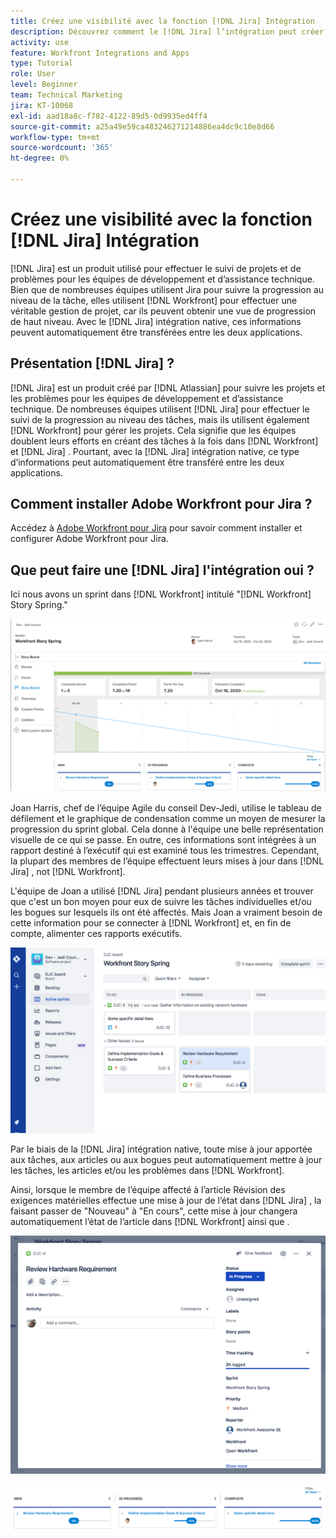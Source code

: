 ```yaml
---
title: Créez une visibilité avec la fonction [!DNL Jira] Intégration
description: Découvrez comment le [!DNL Jira] l’intégration peut créer de la visibilité sur ce que fait votre équipe.
activity: use
feature: Workfront Integrations and Apps
type: Tutorial
role: User
level: Beginner
team: Technical Marketing
jira: KT-10068
exl-id: aad18a8c-f782-4122-89d5-0d9935ed4ff4
source-git-commit: a25a49e59ca483246271214886ea4dc9c10e8d66
workflow-type: tm+mt
source-wordcount: '365'
ht-degree: 0%

---
```


# Créez une visibilité avec la fonction [!DNL Jira] Intégration

[!DNL Jira]  est un produit utilisé pour effectuer le suivi de projets et de problèmes pour les équipes de développement et d’assistance technique. Bien que de nombreuses équipes utilisent Jira pour suivre la progression au niveau de la tâche, elles utilisent [!DNL Workfront] pour effectuer une véritable gestion de projet, car ils peuvent obtenir une vue de progression de haut niveau. Avec le [!DNL Jira]  intégration native, ces informations peuvent automatiquement être transférées entre les deux applications.

## Présentation [!DNL Jira] ?

[!DNL Jira]  est un produit créé par [!DNL Atlassian] pour suivre les projets et les problèmes pour les équipes de développement et d’assistance technique. De nombreuses équipes utilisent [!DNL Jira]  pour effectuer le suivi de la progression au niveau des tâches, mais ils utilisent également [!DNL Workfront] pour gérer les projets. Cela signifie que les équipes doublent leurs efforts en créant des tâches à la fois dans [!DNL Workfront] et [!DNL Jira] . Pourtant, avec la [!DNL Jira]  intégration native, ce type d’informations peut automatiquement être transféré entre les deux applications.

## Comment installer Adobe Workfront pour Jira ?

Accédez à [Adobe Workfront pour Jira](https://experienceleague.adobe.com/docs/workfront/using/adobe-workfront-integrations/workfront-for-jira/workfront-for-jira.html?lang=en) pour savoir comment installer et configurer Adobe Workfront pour Jira.

## Que peut faire une [!DNL Jira]  l&#39;intégration oui ?

Ici nous avons un sprint dans [!DNL Workfront] intitulé &quot;[!DNL Workfront] Story Spring.&quot;

![Graphique de condensation du storyboard](assets/Jira01.png)

Joan Harris, chef de l’équipe Agile du conseil Dev-Jedi, utilise le tableau de défilement et le graphique de condensation comme un moyen de mesurer la progression du sprint global. Cela donne à l&#39;équipe une belle représentation visuelle de ce qui se passe. En outre, ces informations sont intégrées à un rapport destiné à l’exécutif qui est examiné tous les trimestres. Cependant, la plupart des membres de l’équipe effectuent leurs mises à jour dans [!DNL Jira] , not [!DNL Workfront].

L&#39;équipe de Joan a utilisé [!DNL Jira]  pendant plusieurs années et trouver que c&#39;est un bon moyen pour eux de suivre les tâches individuelles et/ou les bogues sur lesquels ils ont été affectés. Mais Joan a vraiment besoin de cette information pour se connecter à [!DNL Workfront] et, en fin de compte, alimenter ces rapports exécutifs.

![Jira Storyboard](assets/Jira02.png)

Par le biais de la [!DNL Jira]  intégration native, toute mise à jour apportée aux tâches, aux articles ou aux bogues peut automatiquement mettre à jour les tâches, les articles et/ou les problèmes dans [!DNL Workfront].

Ainsi, lorsque le membre de l’équipe affecté à l’article Révision des exigences matérielles effectue une mise à jour de l’état dans [!DNL Jira] , la faisant passer de &quot;Nouveau&quot; à &quot;En cours&quot;, cette mise à jour changera automatiquement l’état de l’article dans [!DNL Workfront] ainsi que .

![Page d’état Jira](assets/Jira03.png)

![Colonnes d’état](assets/Jira04.png)
